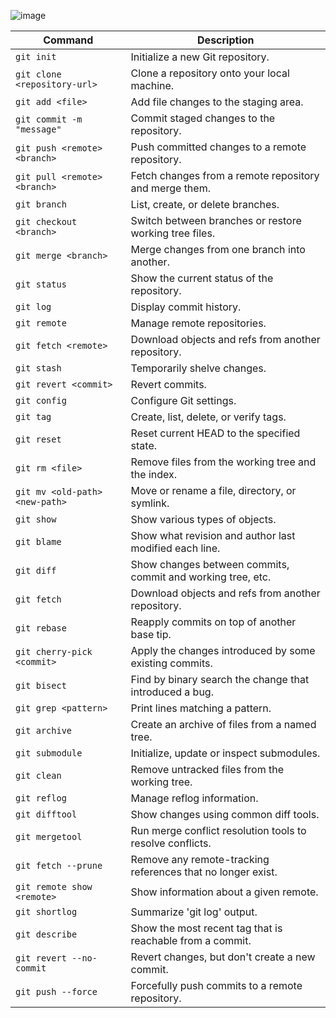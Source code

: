 ![image](https://github.com/Sajjad-Hossain-Talukder/Git-Basics/assets/63524824/03b1d415-3463-4b4f-b261-12378d87a810)


| Command                        | Description                                                     |
|--------------------------------|-----------------------------------------------------------------|
| `git init`                     | Initialize a new Git repository.                                |
| `git clone <repository-url>`   | Clone a repository onto your local machine.                     |
| `git add <file>`               | Add file changes to the staging area.                           |
| `git commit -m "message"`      | Commit staged changes to the repository.                       |
| `git push <remote> <branch>`   | Push committed changes to a remote repository.                  |
| `git pull <remote> <branch>`   | Fetch changes from a remote repository and merge them.          |
| `git branch`                   | List, create, or delete branches.                               |
| `git checkout <branch>`        | Switch between branches or restore working tree files.         |
| `git merge <branch>`           | Merge changes from one branch into another.                    |
| `git status`                   | Show the current status of the repository.                     |
| `git log`                      | Display commit history.                                        |
| `git remote`                   | Manage remote repositories.                                    |
| `git fetch <remote>`           | Download objects and refs from another repository.             |
| `git stash`                    | Temporarily shelve changes.                                    |
| `git revert <commit>`          | Revert commits.                                                |
| `git config`                   | Configure Git settings.                                       |
| `git tag`                      | Create, list, delete, or verify tags.                          |
| `git reset`                    | Reset current HEAD to the specified state.                     |
| `git rm <file>`                | Remove files from the working tree and the index.              |
| `git mv <old-path> <new-path>` | Move or rename a file, directory, or symlink.                  |
| `git show`                     | Show various types of objects.                                 |
| `git blame`                    | Show what revision and author last modified each line.         |
| `git diff`                     | Show changes between commits, commit and working tree, etc.    |
| `git fetch`                    | Download objects and refs from another repository.             |
| `git rebase`                   | Reapply commits on top of another base tip.                    |
| `git cherry-pick <commit>`     | Apply the changes introduced by some existing commits.         |
| `git bisect`                   | Find by binary search the change that introduced a bug.        |
| `git grep <pattern>`           | Print lines matching a pattern.                                |
| `git archive`                  | Create an archive of files from a named tree.                  |
| `git submodule`                | Initialize, update or inspect submodules.                      |
| `git clean`                    | Remove untracked files from the working tree.                  |
| `git reflog`                   | Manage reflog information.                                     |
| `git difftool`                 | Show changes using common diff tools.                          |
| `git mergetool`                | Run merge conflict resolution tools to resolve conflicts.      |
| `git fetch --prune`            | Remove any remote-tracking references that no longer exist.   |
| `git remote show <remote>`     | Show information about a given remote.                         |
| `git shortlog`                 | Summarize 'git log' output.                                    |
| `git describe`                 | Show the most recent tag that is reachable from a commit.      |
| `git revert --no-commit`       | Revert changes, but don't create a new commit.                 |
| `git push --force`             | Forcefully push commits to a remote repository.                |
